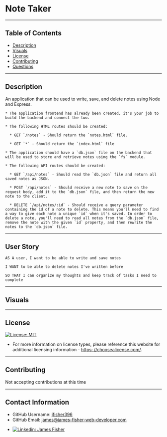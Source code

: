 # Note Taker

---

## Table of Contents
  * [Description](#description)
  * [Visuals](#visuals)
  * [License](#license)
  * [Contributing](#contribution)
  * [Questions](#contact-information)

---

## Description

An application that can be used to write, save, and delete notes using Node and Express.

    * The application frontend has already been created, it's your job to build the backend and connect the two.

    * The following HTML routes should be created:

      * GET `/notes` - Should return the `notes.html` file.

      * GET `*` - Should return the `index.html` file

    * The application should have a `db.json` file on the backend that will be used to store and retrieve notes using the `fs` module.

    * The following API routes should be created:

      * GET `/api/notes` - Should read the `db.json` file and return all saved notes as JSON.

      * POST `/api/notes` - Should receive a new note to save on the request body, add it to the `db.json` file, and then return the new note to the client.

      * DELETE `/api/notes/:id` - Should receive a query parameter containing the id of a note to delete. This means you'll need to find a way to give each note a unique `id` when it's saved. In order to delete a note, you'll need to read all notes from the `db.json` file, remove the note with the given `id` property, and then rewrite the notes to the `db.json` file.

---

## User Story

    AS A user, I want to be able to write and save notes

    I WANT to be able to delete notes I've written before

    SO THAT I can organize my thoughts and keep track of tasks I need to complete

---

## Visuals


---

## License
  [![License: MIT](https://img.shields.io/badge/License-MIT-yellow.svg)](https://opensource.org/licenses/MIT)
  * For more information on license types, please reference this website
  for additional licensing information - [https: //choosealicense.com/](https://choosealicense.com/).

---

## Contributing

Not accepting contributions at this time

---

## Contact Information
  * GitHub Username: [jfisher396](https://github.com/jfisher396)
  * GitHub Email: james@james-fisher-web-developer.com
  * <p>
    <a href="https://www.linkedin.com/in/jamesfisher-webdev/"><img alt="Linkedin: James Fisher" src="https://img.shields.io/badge/LinkedIn-0077B5?style=for-the-badge&logo=linkedin&logoColor=white" target="_blank" /></a>
    </p>
